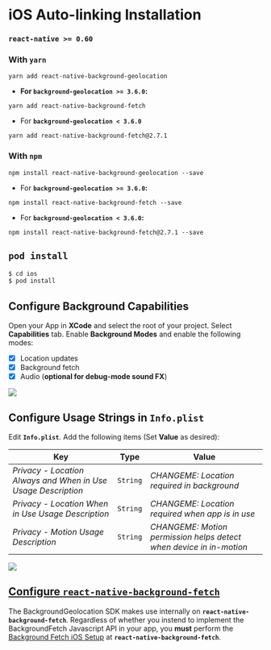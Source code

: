 # iOS Auto-linking Installation
### `react-native >= 0.60`

### With `yarn`

```shell
yarn add react-native-background-geolocation
```

- __For `background-geolocation >= 3.6.0`:__
```
yarn add react-native-background-fetch
```

- For __`background-geolocation < 3.6.0`__
```
yarn add react-native-background-fetch@2.7.1
```

### With `npm`
```shell
npm install react-native-background-geolocation --save
```

- For __`background-geolocation >= 3.6.0`:__
```
npm install react-native-background-fetch --save
```

- For __`background-geolocation < 3.6.0`:__
```
npm install react-native-background-fetch@2.7.1 --save
```

## `pod install`

```bash
$ cd ios
$ pod install
```

## Configure Background Capabilities

Open your App in **XCode** and select the root of your project.  Select **Capabilities** tab.  Enable **Background Modes** and enable the following modes:

- [x] Location updates
- [x] Background fetch
- [x] Audio (**optional for debug-mode sound FX**)

![](https://dl.dropboxusercontent.com/s/a4xieyd0h38xklu/Screenshot%202016-09-22%2008.12.51.png?dl=1)

## Configure Usage Strings in `Info.plist`

Edit **`Info.plist`**.  Add the following items (Set **Value** as desired):

| Key | Type | Value |
|-----|-------|-------------|
| *Privacy - Location Always and When in Use Usage Description* | `String` | *CHANGEME: Location required in background* |
| *Privacy - Location When in Use Usage Description* | `String` | *CHANGEME: Location required when app is in use* |
| *Privacy - Motion Usage Description* | `String` | *CHANGEME: Motion permission helps detect when device in in-motion* |

![](https://dl.dropboxusercontent.com/s/j7udsab7brlj4yk/Screenshot%202016-09-22%2008.33.53.png?dl=1)


## [Configure `react-native-background-fetch`](https://github.com/transistorsoft/react-native-background-fetch/blob/master/docs/INSTALL-AUTO-IOS.md#configure-background-capabilities)

The BackgroundGeolocation SDK makes use internally on __`react-native-background-fetch`__.  Regardless of whether you instend to implement the BackgroundFetch Javascript API in your app, you **must** perform the [Background Fetch iOS Setup](https://github.com/transistorsoft/react-native-background-fetch/blob/master/docs/INSTALL-AUTO-IOS.md#configure-background-capabilities) at __`react-native-background-fetch`__.